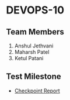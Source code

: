 # DEVOPS-10

## Team Members
1. Anshul Jethvani
2. Maharsh Patel
3. Ketul Patani

## Test Milestone
- [Checkpoint Report](Build/CHECKPOINT.md)
